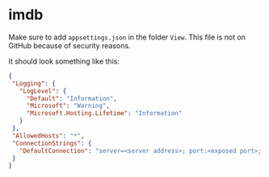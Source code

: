 # imdb
 
Make sure to add `appsettings.json` in the folder `View`. This file is not on GitHub because of security reasons.

It should look something like this:
```json
{
 "Logging": {
   "LogLevel": {
     "Default": "Information",
     "Microsoft": "Warning",
     "Microsoft.Hosting.Lifetime": "Information"
   }
 },
 "AllowedHosts": "*",
 "ConnectionStrings": {
   "DefaultConnection": "server=<server address>; port:<exposed port>; database=<databbase>; user=<user>; password=<password>; Persist Security Info=False; ConnectTimeout=300"
 }
}
```
